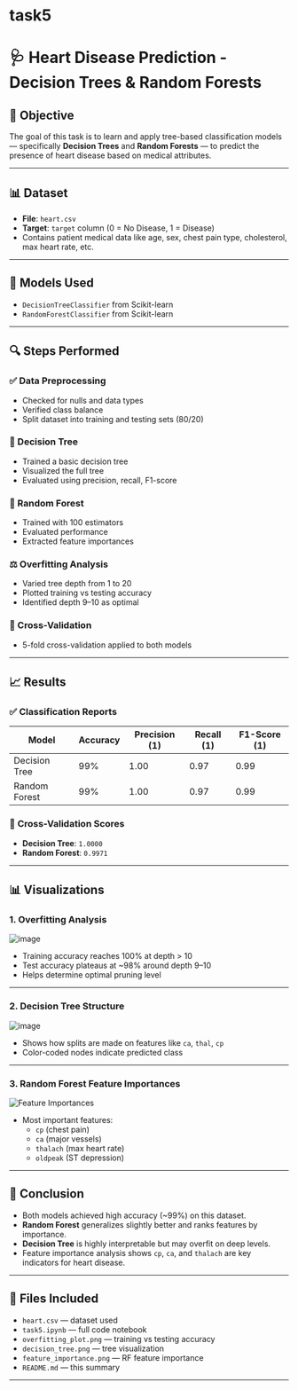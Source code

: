 # task5
# 🩺 Heart Disease Prediction - Decision Trees & Random Forests

## 📌 Objective
The goal of this task is to learn and apply tree-based classification models — specifically **Decision Trees** and **Random Forests** — to predict the presence of heart disease based on medical attributes.

---

## 📊 Dataset
- **File**: `heart.csv`
- **Target**: `target` column (0 = No Disease, 1 = Disease)
- Contains patient medical data like age, sex, chest pain type, cholesterol, max heart rate, etc.

---

## 🧠 Models Used
- `DecisionTreeClassifier` from Scikit-learn
- `RandomForestClassifier` from Scikit-learn

---

## 🔍 Steps Performed

### ✅ Data Preprocessing
- Checked for nulls and data types
- Verified class balance
- Split dataset into training and testing sets (80/20)

### 🌳 Decision Tree
- Trained a basic decision tree
- Visualized the full tree
- Evaluated using precision, recall, F1-score

### 🌲 Random Forest
- Trained with 100 estimators
- Evaluated performance
- Extracted feature importances

### ⚖️ Overfitting Analysis
- Varied tree depth from 1 to 20
- Plotted training vs testing accuracy
- Identified depth 9–10 as optimal

### 🔁 Cross-Validation
- 5-fold cross-validation applied to both models

---

## 📈 Results

### ✅ **Classification Reports**

| Model            | Accuracy | Precision (1) | Recall (1) | F1-Score (1) |
|------------------|----------|----------------|-------------|---------------|
| Decision Tree    | 99%      | 1.00           | 0.97        | 0.99          |
| Random Forest    | 99%      | 1.00           | 0.97        | 0.99          |

### 🔁 **Cross-Validation Scores**

- **Decision Tree**: `1.0000`
- **Random Forest**: `0.9971`

---

## 📊 Visualizations

### 1. Overfitting Analysis
![image](https://github.com/user-attachments/assets/d69ce33b-c3ca-4fdd-942e-ee9e73df4916)


- Training accuracy reaches 100% at depth > 10
- Test accuracy plateaus at ~98% around depth 9–10
- Helps determine optimal pruning level

---

### 2. Decision Tree Structure
![image](https://github.com/user-attachments/assets/d947bdd3-4321-42b3-a3a7-bd6a9423c042)


- Shows how splits are made on features like `ca`, `thal`, `cp`
- Color-coded nodes indicate predicted class

---

### 3. Random Forest Feature Importances
![Feature Importances](feature_importance.png)

- Most important features:
  - `cp` (chest pain)
  - `ca` (major vessels)
  - `thalach` (max heart rate)
  - `oldpeak` (ST depression)

---

## 📌 Conclusion
- Both models achieved high accuracy (~99%) on this dataset.
- **Random Forest** generalizes slightly better and ranks features by importance.
- **Decision Tree** is highly interpretable but may overfit on deep levels.
- Feature importance analysis shows `cp`, `ca`, and `thalach` are key indicators for heart disease.

---

## 💾 Files Included
- `heart.csv` — dataset used
- `task5.ipynb` — full code notebook
- `overfitting_plot.png` — training vs testing accuracy
- `decision_tree.png` — tree visualization
- `feature_importance.png` — RF feature importance
- `README.md` — this summary

---

